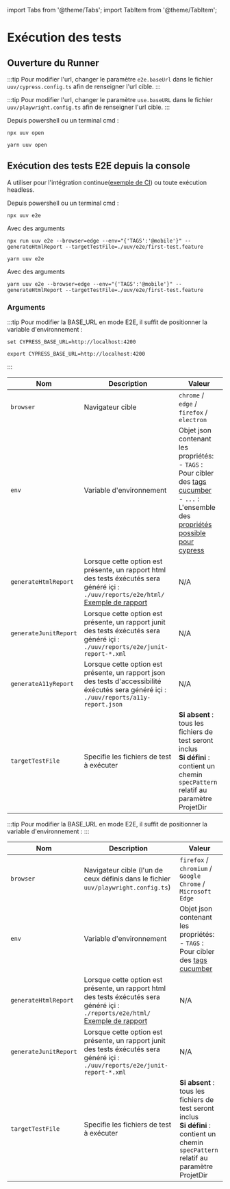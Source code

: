import Tabs from '@theme/Tabs';
import TabItem from '@theme/TabItem';

# Exécution des tests

## Ouverture du Runner

<Tabs>
<TabItem value="cypress" label="Cypress">

:::tip
Pour modifier l'url, changer le paramètre `e2e.baseUrl` dans le fichier `uuv/cypress.config.ts` afin de renseigner l'url cible.
:::

</TabItem>
<TabItem value="playwright" label="Playwright">

:::tip
Pour modifier l'url, changer le paramètre `use.baseURL` dans le fichier `uuv/playwright.config.ts` afin de renseigner l'url cible.
:::

</TabItem>
</Tabs>

Depuis powershell ou un terminal cmd  :

<Tabs>
<TabItem value="Npm" label="Npm">

```shell
npx uuv open
```

</TabItem>
<TabItem value="Yarn" label="Yarn">

```shell
yarn uuv open
```

</TabItem>
</Tabs>

## Exécution des tests E2E depuis la console
A utiliser pour l'intégration continue([exemple de CI](https://github.com/e2e-test-quest/kata-e2e-uuv/blob/main/.github/workflows/ci.yml)) ou toute exécution headless.

Depuis powershell ou un terminal cmd :


<Tabs>
<TabItem value="Npm" label="Npm">

```shell
npx uuv e2e
```

Avec des arguments

```shell
npx run uuv e2e --browser=edge --env="{'TAGS':'@mobile'}" --generateHtmlReport --targetTestFile=./uuv/e2e/first-test.feature
```

</TabItem>
<TabItem value="Yarn" label="Yarn">

```shell
yarn uuv e2e
```

Avec des arguments

```shell
yarn uuv e2e --browser=edge --env="{'TAGS':'@mobile'}" --generateHtmlReport --targetTestFile=./uuv/e2e/first-test.feature
```

</TabItem>
</Tabs>

### Arguments

<Tabs>
<TabItem value="cypress" label="Cypress">

:::tip
Pour modifier la BASE_URL en mode E2E, il suffit de positionner la variable d'environnement :

<Tabs>
<TabItem value="Windows" label="Windows">

```shell
set CYPRESS_BASE_URL=http://localhost:4200
```

</TabItem>
<TabItem value="Shell" label="Shell">

```shell
export CYPRESS_BASE_URL=http://localhost:4200
```

</TabItem>
</Tabs>
:::

| Nom                  | Description                                                                                                                                                                                               | Valeur                                                                                                                                                                                                                                                                               |
|----------------------|-----------------------------------------------------------------------------------------------------------------------------------------------------------------------------------------------------------|--------------------------------------------------------------------------------------------------------------------------------------------------------------------------------------------------------------------------------------------------------------------------------------|
| `browser`            | Navigateur cible                                                                                                                                                                                          | `chrome` / `edge` / `firefox` / `electron`                                                                                                                                                                                                                                           |
| `env`                | Variable d'environnement                                                                                                                                                                                  | Objet json contenant les propriétés: <br/> - `TAGS` : Pour cibler des [tags cucumber](https://cucumber.io/docs/cucumber/api/?lang=javascript#tags) <br/> - `...` : L'ensemble des [propriétés possible pour cypress](https://docs.cypress.io/guides/references/configuration#Global) |
| `generateHtmlReport` | Lorsque cette option est présente, un rapport html des tests éxécutés sera généré içi : `./uuv/reports/e2e/html/`<br/> [Exemple de rapport](https://e2e-test-quest.github.io/kata-e2e-uuv/5-go-further/)  | N/A                                                                                                                                                                                                                                                                                  |
| `generateJunitReport` | Lorsque cette option est présente, un rapport junit des tests éxécutés sera généré içi : `./uuv/reports/e2e/junit-report-*.xml` | N/A                                                                                                                                                                                                                                                                                  |
| `generateA11yReport` | Lorsque cette option est présente, un rapport json des tests d'accessibilité éxécutés sera généré içi : `./uuv/reports/a11y-report.json`                                                             | N/A                                                                                                                                                                                                                                                                                    |
| `targetTestFile`     | Specifie les fichiers de test à exécuter                                                                                                                                                                  | **Si absent** : tous les fichiers de test seront inclus<br/>**Si défini** : contient un chemin `specPattern` relatif au paramètre ProjetDir                                                                                                                                          |

</TabItem>
<TabItem value="playwright" label="Playwright">

:::tip
Pour modifier la BASE_URL en mode E2E, il suffit de positionner la variable d'environnement :
:::

| Nom                 | Description                                                                                                                                                                                          | Valeur                                                                                                                                                   |
|---------------------|------------------------------------------------------------------------------------------------------------------------------------------------------------------------------------------------------|----------------------------------------------------------------------------------------------------------------------------------------------------------|
| `browser`        | Navigateur cible (l'un de ceux définis dans le fichier `uuv/playwright.config.ts`)                                                                                                                     | `firefox` / `chromium` / `Google Chrome` / `Microsoft Edge`                                                                                                                                 |
| `env`                | Variable d'environnement                                                                                      | Objet json contenant les propriétés: <br/> - `TAGS` : Pour cibler des [tags cucumber](https://cucumber.io/docs/cucumber/api/?lang=javascript#tags) <br/> |
| `generateHtmlReport` | Lorsque cette option est présente, un rapport html des tests éxécutés sera généré içi : `./reports/e2e/html/`<br/> [Exemple de rapport](https://e2e-test-quest.github.io/kata-e2e-uuv/5-go-further/) | N/A                                                                                                                                                      |
| `generateJunitReport` | Lorsque cette option est présente, un rapport junit des tests éxécutés sera généré içi : `./uuv/reports/e2e/junit-report-*.xml` | N/A                                                                                                                                                                                                                                                                                  |
| `targetTestFile`    | Specifie les fichiers de test à exécuter                                                                                                                                                             | **Si absent** : tous les fichiers de test seront inclus<br/>**Si défini** : contient un chemin `specPattern` relatif au paramètre ProjetDir              |


</TabItem>
</Tabs>
